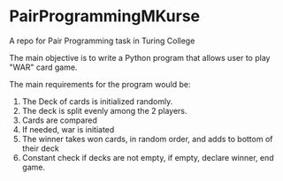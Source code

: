 # PairProgrammingMKurse
A repo for Pair Programming task in Turing College

The main objective is to write a Python program that allows user to play "WAR" card game.

The main requirements for the program would be:

1) The Deck of cards is initialized randomly.
2) The deck is split evenly among the 2 players.
3) Cards are compared
4) If needed, war is initiated
5) The winner takes won cards, in random order, and adds to bottom of their deck
6) Constant check if decks are not empty, if empty, declare winner, end game.